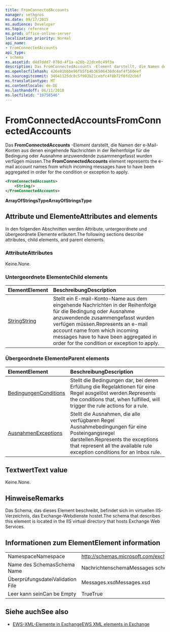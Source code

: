 ```yaml
---
title: FromConnectedAccounts
manager: sethgros
ms.date: 09/17/2015
ms.audience: Developer
ms.topic: reference
ms.prod: office-online-server
localization_priority: Normal
api_name:
- FromConnectedAccounts
api_type:
- schema
ms.assetid: d4d7ddd7-078d-4f1a-a26b-22dce0c49f3a
description: Das FromConnectedAccounts -Element darstellt, die Namen der e-Mail-Konten aus denen eingehende Nachrichten in der Reihenfolge für die Bedingung oder Ausnahme anzuwendende zusammengefasst wurden verfügen müssen.
ms.openlocfilehash: 426e81bbbe96fb5fb4b36506438dc4af4f560eef
ms.sourcegitcommit: 34041125dc8c5f993b21cebfc4f8b72f0fd2cb6f
ms.translationtype: MT
ms.contentlocale: de-DE
ms.lasthandoff: 06/11/2018
ms.locfileid: "19758546"
---
```

# <a name="fromconnectedaccounts"></a><span data-ttu-id="0211e-103">FromConnectedAccounts</span><span class="sxs-lookup"><span data-stu-id="0211e-103">FromConnectedAccounts</span></span>

<span data-ttu-id="0211e-104">Das **FromConnectedAccounts** -Element darstellt, die Namen der e-Mail-Konten aus denen eingehende Nachrichten in der Reihenfolge für die Bedingung oder Ausnahme anzuwendende zusammengefasst wurden verfügen müssen.</span><span class="sxs-lookup"><span data-stu-id="0211e-104">The **FromConnectedAccounts** element represents the e-mail account names from which incoming messages have to have been aggregated in order for the condition or exception to apply.</span></span> 
  
```XML
<FromConnectedAccounts>
    <String/>
</FromConnectedAccounts>
```

 <span data-ttu-id="0211e-105">**ArrayOfStringsType**</span><span class="sxs-lookup"><span data-stu-id="0211e-105">**ArrayOfStringsType**</span></span>
## <a name="attributes-and-elements"></a><span data-ttu-id="0211e-106">Attribute und Elemente</span><span class="sxs-lookup"><span data-stu-id="0211e-106">Attributes and elements</span></span>

<span data-ttu-id="0211e-107">In den folgenden Abschnitten werden Attribute, untergeordnete und übergeordnete Elemente erläutert.</span><span class="sxs-lookup"><span data-stu-id="0211e-107">The following sections describe attributes, child elements, and parent elements.</span></span>
  
### <a name="attributes"></a><span data-ttu-id="0211e-108">Attribute</span><span class="sxs-lookup"><span data-stu-id="0211e-108">Attributes</span></span>

<span data-ttu-id="0211e-109">Keine.</span><span class="sxs-lookup"><span data-stu-id="0211e-109">None.</span></span>
  
### <a name="child-elements"></a><span data-ttu-id="0211e-110">Untergeordnete Elemente</span><span class="sxs-lookup"><span data-stu-id="0211e-110">Child elements</span></span>

|<span data-ttu-id="0211e-111">**Element**</span><span class="sxs-lookup"><span data-stu-id="0211e-111">**Element**</span></span>|<span data-ttu-id="0211e-112">**Beschreibung**</span><span class="sxs-lookup"><span data-stu-id="0211e-112">**Description**</span></span>|
|:-----|:-----|
|[<span data-ttu-id="0211e-113">String</span><span class="sxs-lookup"><span data-stu-id="0211e-113">String</span></span>](string.md) <br/> |<span data-ttu-id="0211e-114">Stellt ein E-mail-Konto-Name aus dem eingehende Nachrichten in der Reihenfolge für die Bedingung oder Ausnahme anzuwendende zusammengefasst wurden verfügen müssen.</span><span class="sxs-lookup"><span data-stu-id="0211e-114">Represents an e-mail account name from which incoming messages have to have been aggregated in order for the condition or exception to apply.</span></span>  <br/> |
   
### <a name="parent-elements"></a><span data-ttu-id="0211e-115">Übergeordnete Elemente</span><span class="sxs-lookup"><span data-stu-id="0211e-115">Parent elements</span></span>

|<span data-ttu-id="0211e-116">**Element**</span><span class="sxs-lookup"><span data-stu-id="0211e-116">**Element**</span></span>|<span data-ttu-id="0211e-117">**Beschreibung**</span><span class="sxs-lookup"><span data-stu-id="0211e-117">**Description**</span></span>|
|:-----|:-----|
|[<span data-ttu-id="0211e-118">Bedingungen</span><span class="sxs-lookup"><span data-stu-id="0211e-118">Conditions</span></span>](conditions.md) <br/> |<span data-ttu-id="0211e-119">Stellt die Bedingungen dar, bei deren Erfüllung die Regelaktionen für eine Regel ausgelöst werden.</span><span class="sxs-lookup"><span data-stu-id="0211e-119">Represents the conditions that, when fulfilled, will trigger the rule actions for a rule.</span></span>  <br/> |
|[<span data-ttu-id="0211e-120">Ausnahmen</span><span class="sxs-lookup"><span data-stu-id="0211e-120">Exceptions</span></span>](exceptions.md) <br/> |<span data-ttu-id="0211e-121">Stellt die Ausnahmen, die alle verfügbaren Regel Ausnahmebedingungen für eine Posteingangsregel darstellen.</span><span class="sxs-lookup"><span data-stu-id="0211e-121">Represents the exceptions that represent all the available rule exception conditions for an Inbox rule.</span></span>  <br/> |
   
## <a name="text-value"></a><span data-ttu-id="0211e-122">Textwert</span><span class="sxs-lookup"><span data-stu-id="0211e-122">Text value</span></span>

<span data-ttu-id="0211e-123">Keine.</span><span class="sxs-lookup"><span data-stu-id="0211e-123">None.</span></span>
  
## <a name="remarks"></a><span data-ttu-id="0211e-124">Hinweise</span><span class="sxs-lookup"><span data-stu-id="0211e-124">Remarks</span></span>

<span data-ttu-id="0211e-125">Das Schema, das dieses Element beschreibt, befindet sich im virtuellen IIS-Verzeichnis, das Exchange-Webdienste hostet.</span><span class="sxs-lookup"><span data-stu-id="0211e-125">The schema that describes this element is located in the IIS virtual directory that hosts Exchange Web Services.</span></span>
  
## <a name="element-information"></a><span data-ttu-id="0211e-126">Informationen zum Element</span><span class="sxs-lookup"><span data-stu-id="0211e-126">Element information</span></span>

|||
|:-----|:-----|
|<span data-ttu-id="0211e-127">Namespace</span><span class="sxs-lookup"><span data-stu-id="0211e-127">Namespace</span></span>  <br/> |http://schemas.microsoft.com/exchange/services/2006/messages  <br/> |
|<span data-ttu-id="0211e-128">Name des Schemas</span><span class="sxs-lookup"><span data-stu-id="0211e-128">Schema Name</span></span>  <br/> |<span data-ttu-id="0211e-129">Nachrichtenschema</span><span class="sxs-lookup"><span data-stu-id="0211e-129">Messages schema</span></span>  <br/> |
|<span data-ttu-id="0211e-130">Überprüfungsdatei</span><span class="sxs-lookup"><span data-stu-id="0211e-130">Validation File</span></span>  <br/> |<span data-ttu-id="0211e-131">Messages.xsd</span><span class="sxs-lookup"><span data-stu-id="0211e-131">Messages.xsd</span></span>  <br/> |
|<span data-ttu-id="0211e-132">Leer kann sein</span><span class="sxs-lookup"><span data-stu-id="0211e-132">Can be Empty</span></span>  <br/> |<span data-ttu-id="0211e-133">True</span><span class="sxs-lookup"><span data-stu-id="0211e-133">True</span></span>  <br/> |
   
## <a name="see-also"></a><span data-ttu-id="0211e-134">Siehe auch</span><span class="sxs-lookup"><span data-stu-id="0211e-134">See also</span></span>



- [<span data-ttu-id="0211e-135">EWS-XML-Elemente in Exchange</span><span class="sxs-lookup"><span data-stu-id="0211e-135">EWS XML elements in Exchange</span></span>](ews-xml-elements-in-exchange.md)

